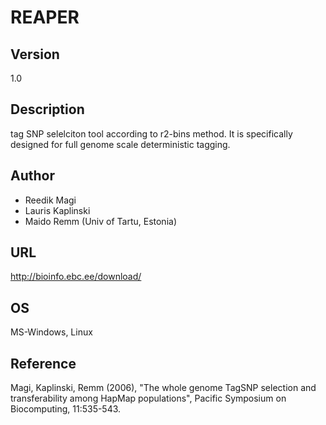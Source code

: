 # REAPER

## Version
1.0

## Description
tag SNP selelciton tool according to r2-bins method. It is specifically designed for full genome scale deterministic tagging.

## Author
* Reedik Magi
* Lauris Kaplinski
* Maido Remm (Univ of Tartu, Estonia)

## URL
http://bioinfo.ebc.ee/download/

## OS
MS-Windows, Linux

## Reference
Magi, Kaplinski, Remm (2006), "The whole genome TagSNP selection and transferability among HapMap populations", Pacific Symposium on Biocomputing, 11:535-543.